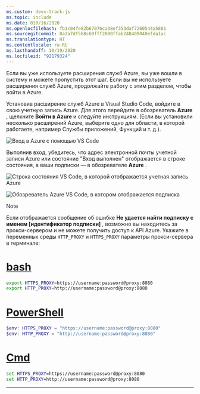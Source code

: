 ```yaml
---
ms.custom: devx-track-js
ms.topic: include
ms.date: 010/16/2020
ms.openlocfilehash: fb1c04fe82b67076ca38ef353daf7260544a5881
ms.sourcegitcommit: 8a2a7df568c69fff2080ffab248409040efda1ac
ms.translationtype: HT
ms.contentlocale: ru-RU
ms.lasthandoff: 10/19/2020
ms.locfileid: "92179324"
---
```

Если вы уже используете расширения служб Azure, вы уже вошли в систему и можете пропустить этот шаг. Если вы не используете расширения служб Azure, продолжайте работу с этим разделом, чтобы войти в Azure.

Установив расширение служб Azure в Visual Studio Code, войдите в свою учетную запись Azure. Для этого перейдите в обозреватель **Azure** , щелкните **Войти в Azure** и следуйте инструкциям. (Если вы установили несколько расширений Azure, выберите одно для области, в которой работаете, например Службы приложений, Функций и т. д.).

![Вход в Azure с помощью VS Code](../media/deploy-azure/azure-sign-in.png)

Выполнив вход, убедитесь, что адрес электронной почты учетной записи Azure или состояние "Вход выполнен" отображается в строке состояния, а ваши подписки — в обозревателе **Azure** .

![Строка состояния VS Code, в которой отображается учетная запись Azure](../media/deploy-azure/azure-account-status-bar.png)

![Обозреватель Azure VS Code, в котором отображается подписка](../media/deploy-azure/azure-subscription-view.png)

> [!NOTE]
> Если отображается сообщение об ошибке **Не удается найти подписку с именем [идентификатор подписки]** , возможно вы находитесь за прокси-сервером и не можете получить доступ к API Azure. Укажите в переменных среды `HTTP_PROXY` и `HTTPS_PROXY` параметры прокси-сервера в терминале:
>
> # <a name="bash"></a>[bash](#tab/bash)
>
> ```bash
> export HTTPS_PROXY=https://username:password@proxy:8080
> export HTTP_PROXY=http://username:password@proxy:8080
> ```
>
> # <a name="powershell"></a>[PowerShell](#tab/powershell)
>
> ```powershell
> $env: HTTPS_PROXY = "https://username:password@proxy:8080"
> $env: HTTP_PROXY = "http://username:password@proxy:8080"
> ```
>
> # <a name="cmd"></a>[Cmd](#tab/cmd)
>
> ```cmd
> set HTTPS_PROXY=https://username:password@proxy:8080
> set HTTP_PROXY=http://username:password@proxy:8080
> ```
>
> ---
